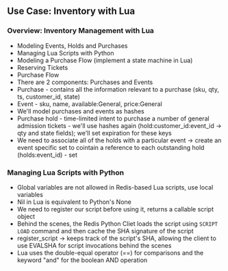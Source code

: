## Use Case: Inventory with Lua

### Overview: Inventory Management with Lua

- Modeling Events, Holds and Purchases
- Managing Lua Scripts with Python
- Modeling a Purchase Flow (implement a state machine in Lua)
- Reserving Tickets
- Purchase Flow
- There are 2 components: Purchases and Events
- Purchase - contains all the information relevant to a purchase (sku, qty, ts, customer_id, state)
- Event - sku, name, available:General, price:General
- We'll model purchases and events as hashes
- Purchase hold - time-limited intent to purchase a number of general admission tickets - we'll use hashes again (hold:customer_id:event_id -> qty and state fields); we'll set expiration for these keys
- We need to associate all of the holds with a particular event -> create an event specific set to cointain a reference to each outstanding hold (holds:event_id) - set

### Managing Lua Scripts with Python

- Global variables are not allowed in Redis-based Lua scripts, use local variables
- Nil in Lua is equivalent to Python's None
- We need to register our script before using it, returns a callable script object
- Behind the scenes, the Redis Python Cliet loads the script using `SCRIPT LOAD` command and then cache the SHA signature of the script
- register_script -> keeps track of the script's SHA, allowing the client to use EVALSHA for script invocations behind the scenes
- Lua uses the double-equal operator (==) for comparisons and the keyword "and" for the boolean AND operation
